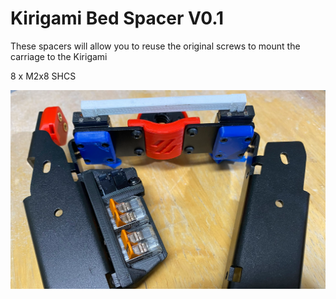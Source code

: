 
# Kirigami Bed Spacer V0.1

These spacers will allow you to reuse the original screws to mount the carriage to the Kirigami

8 x M2x8 SHCS

![](./images/installed.png)   


